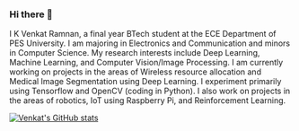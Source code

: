 ### Hi there 👋

I K Venkat Ramnan, a final year BTech student at the ECE Department of PES University.  I am majoring in Electronics and Communication and minors in Computer Science.
My research interests include Deep Learning, Machine Learning, and Computer Vision/Image Processing. I am currently working on projects in the areas of Wireless resource allocation and Medical Image Segmentation using Deep Learning. I experiment primarily using Tensorflow and OpenCV (coding in Python).
I also work on projects in the areas of robotics, IoT using Raspberry Pi, and Reinforcement Learning.

[![Venkat's GitHub stats](https://github-readme-stats.vercel.app/api?username=venkatramnank&show_icons=true&theme=dark)](https://github.com/venkatramnank/github-readme-stats)
